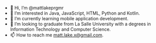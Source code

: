 - 👋 Hi, I’m @mattlakeprgmr
- 👀 I’m interested in Java, JavaScript, HTML, Python and Kotlin.
- 🌱 I’m currently learning mobile application development.
- 💞️ I’m looking to graduate from La Salle University with a degrees in Information Technology and Computer Science.
- 📫 How to reach me matt.lake.x@gmail.com.

<!---
mattlakeprgmr/mattlakeprgmr is a ✨ special ✨ repository because its `README.md` (this file) appears on your GitHub profile.
You can click the Preview link to take a look at your changes.
--->

